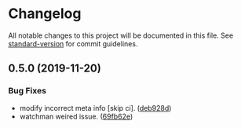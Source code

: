# Changelog

All notable changes to this project will be documented in this file. See [standard-version](https://github.com/conventional-changelog/standard-version) for commit guidelines.

## 0.5.0 (2019-11-20)


### Bug Fixes

* modify incorrect meta info [skip ci]. ([deb928d](https://github.com/huang-xiao-jian/babel-plugin-shaking-import/commit/deb928d))
* watchman weired issue. ([69fb62e](https://github.com/huang-xiao-jian/babel-plugin-shaking-import/commit/69fb62e))
